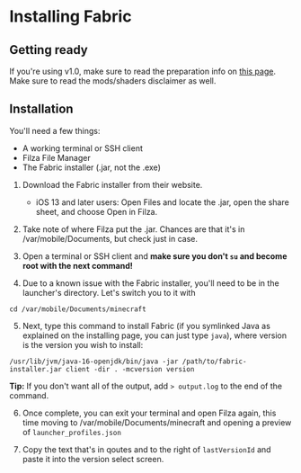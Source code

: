 # Installing Fabric

## Getting ready

If you're using v1.0, make sure to read the preparation info on [this page](../switching-mc-versions). Make sure to read the mods/shaders disclaimer as well.

## Installation

You'll need a few things:

* A working terminal or SSH client
* Filza File Manager
* The Fabric installer (.jar, not the .exe)

1. Download the Fabric installer from their website.
   - iOS 13 and later users: Open Files and locate the .jar, open the share sheet, and choose Open in Filza.
   
2. Take note of where Filza put the .jar. Chances are that it's in /var/mobile/Documents, but check just in case.

3. Open a terminal or SSH client and **make sure you don't `su` and become root with the next command!**

4. Due to a known issue with the Fabric installer, you'll need to be in the launcher's directory. Let's switch you to it with

`cd /var/mobile/Documents/minecraft`

5. Next, type this command to install Fabric (if you symlinked Java as explained on the installing page, you can just type `java`), where version is the version you wish to install:

`/usr/lib/jvm/java-16-openjdk/bin/java -jar /path/to/fabric-installer.jar client -dir . -mcversion version`

**Tip:** If you don't want all of the output, add `> output.log` to the end of the command.

6. Once complete, you can exit your terminal and open Filza again, this time moving to /var/mobile/Documents/minecraft and opening a preview of `launcher_profiles.json`

7. Copy the text that's in qoutes and to the right of `lastVersionId` and paste it into the version select screen.
